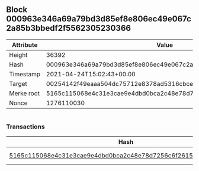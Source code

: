 ## Block 000963e346a69a79bd3d85ef8e806ec49e067c2a85b3bbedf2f5562305230366

Attribute | Value
--- | ---
Height | 36392
Hash | 000963e346a69a79bd3d85ef8e806ec49e067c2a85b3bbedf2f5562305230366
Timestamp | 2021-04-24T15:02:43+00:00
Target | 00254142f49eaaa504dc75712e8378ad5316cbcead634704b3734b6271167cc4
Merke root | 5165c115068e4c31e3cae9e4dbd0bca2c48e78d7256c6f26154065fc4e8c5c0a
Nonce | 1276110030

```

```

### Transactions

Hash | Amount
--- | ---
[5165c115068e4c31e3cae9e4dbd0bca2c48e78d7256c6f26154065fc4e8c5c0a](5165c115068e4c31e3cae9e4dbd0bca2c48e78d7256c6f26154065fc4e8c5c0a.md) | 10.00000000 SKEPTI 
